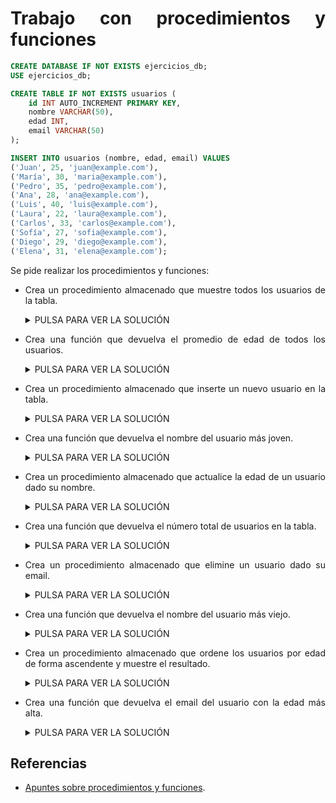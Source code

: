 <div align="justify">

# Trabajo con procedimientos y funciones

```sql
CREATE DATABASE IF NOT EXISTS ejercicios_db;
USE ejercicios_db;

CREATE TABLE IF NOT EXISTS usuarios (
    id INT AUTO_INCREMENT PRIMARY KEY,
    nombre VARCHAR(50),
    edad INT,
    email VARCHAR(50)
);

INSERT INTO usuarios (nombre, edad, email) VALUES
('Juan', 25, 'juan@example.com'),
('María', 30, 'maria@example.com'),
('Pedro', 35, 'pedro@example.com'),
('Ana', 28, 'ana@example.com'),
('Luis', 40, 'luis@example.com'),
('Laura', 22, 'laura@example.com'),
('Carlos', 33, 'carlos@example.com'),
('Sofía', 27, 'sofia@example.com'),
('Diego', 29, 'diego@example.com'),
('Elena', 31, 'elena@example.com');
```

Se pide realizar los procedimientos y funciones:

- Crea un procedimiento almacenado que muestre todos los usuarios de la tabla.

  <details>
      <summary>PULSA PARA VER LA SOLUCIÓN</summary>
  </br>

  ```sql
  DELIMITER //

  CREATE PROCEDURE PMostrarUsuarios()
  BEGIN
      SELECT * FROM usuarios;
  END//

  DELIMITER ;
  ```

  </details> 

- Crea una función que devuelva el promedio de edad de todos los usuarios.
  
  <details>
      <summary>PULSA PARA VER LA SOLUCIÓN</summary>
  </br>

  ```sql
  CREATE FUNCTION PromedioEdad() RETURNS DECIMAL(5,2)
  BEGIN
      DECLARE avg_age DECIMAL(5,2);
      SELECT AVG(edad) INTO avg_age FROM usuarios;
      RETURN avg_age;
  END;
  ```

  </details> 
- Crea un procedimiento almacenado que inserte un nuevo usuario en la tabla.

  <details>
      <summary>PULSA PARA VER LA SOLUCIÓN</summary>
  </br>

  ```sql
  DELIMITER //

  CREATE PROCEDURE InsertarUsuario(
      IN p_nombre VARCHAR(50),
      IN p_edad INT,
      IN p_email VARCHAR(50)
  )
  BEGIN
      INSERT INTO usuarios (nombre, edad, email) VALUES (p_nombre, p_edad, p_email);
  END//

  DELIMITER ;
  ```

  </details> 

- Crea una función que devuelva el nombre del usuario más joven.
  
  <details>
      <summary>PULSA PARA VER LA SOLUCIÓN</summary>
  </br>
  
  ```sql
  CREATE FUNCTION UsuarioMasJoven() RETURNS VARCHAR(50)
  BEGIN
      DECLARE youngest_name VARCHAR(50);
      SELECT nombre INTO youngest_name FROM usuarios ORDER BY edad ASC LIMIT 1;
      RETURN youngest_name;
  END;
  ```

  </details> 

- Crea un procedimiento almacenado que actualice la edad de un usuario dado su nombre.

  <details>
      <summary>PULSA PARA VER LA SOLUCIÓN</summary>
  </br>

  ```sql
  DELIMITER //

  CREATE PROCEDURE ActualizarEdadUsuario(
      IN p_nombre VARCHAR(50),
      IN p_nueva_edad INT
  )
  BEGIN
      UPDATE usuarios SET edad = p_nueva_edad WHERE nombre = p_nombre;
  END//

  DELIMITER ;
  ```

  </details> 

- Crea una función que devuelva el número total de usuarios en la tabla.

  <details>
      <summary>PULSA PARA VER LA SOLUCIÓN</summary>
  </br>

  ```sql
  CREATE FUNCTION TotalUsuarios() RETURNS INT
  BEGIN
      DECLARE total INT;
      SELECT COUNT(*) INTO total FROM usuarios;
      RETURN total;
  END;
  ```

  </details> 
- Crea un procedimiento almacenado que elimine un usuario dado su email.
  
  <details>
      <summary>PULSA PARA VER LA SOLUCIÓN</summary>
  </br>

  ```sql
  
  DELIMITER //

  CREATE PROCEDURE EliminarUsuarioPorEmail(
      IN p_email VARCHAR(50)
  )
  BEGIN
      DELETE FROM usuarios WHERE email = p_email;
  END//

  DELIMITER ;
  ```

  </details> 

- Crea una función que devuelva el nombre del usuario más viejo.
  
  <details>
      <summary>PULSA PARA VER LA SOLUCIÓN</summary>
  </br>

  ```sql
  CREATE FUNCTION UsuarioMasViejo() RETURNS VARCHAR(50)
  BEGIN
      DECLARE oldest_name VARCHAR(50);
      SELECT nombre INTO oldest_name FROM usuarios ORDER BY edad DESC LIMIT 1;
      RETURN oldest_name;
  END;
  ```

  </details> 

- Crea un procedimiento almacenado que ordene los usuarios por edad de forma ascendente y muestre el resultado.

  <details>
      <summary>PULSA PARA VER LA SOLUCIÓN</summary>
  </br>

  ```sql
  DELIMITER //

  CREATE PROCEDURE OrdenarUsuariosPorEdad()
  BEGIN
      SELECT * FROM usuarios ORDER BY edad ASC;
  END//

  DELIMITER ;
  ```

  </details>

- Crea una función que devuelva el email del usuario con la edad más alta.

  <details>
      <summary>PULSA PARA VER LA SOLUCIÓN</summary>
  </br>

  ```sql
  CREATE FUNCTION EmailUsuarioMayorEdad() RETURNS VARCHAR(50)
  BEGIN
      DECLARE max_age INT;
      SELECT MAX(edad) INTO max_age FROM usuarios;
      DECLARE email VARCHAR(50);
      SELECT email INTO email FROM usuarios WHERE edad = max_age LIMIT 1;
      RETURN email;
  END;
  ```

  </details>   

## Referencias

- [Apuntes sobre procedimientos y funciones](../../procedimientos.md).

</div>
